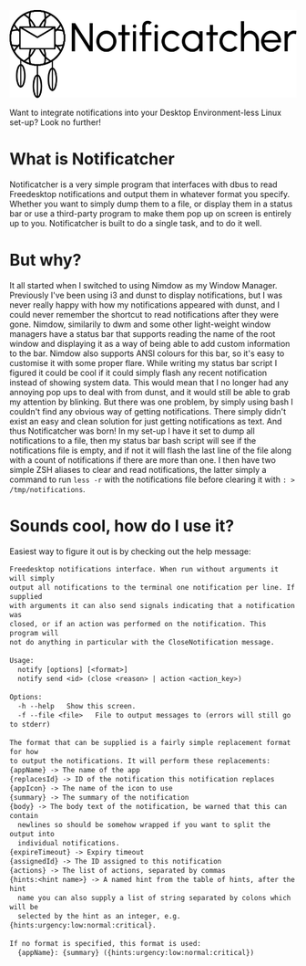 ![Notificatcher logo](https://github.com/PMunch/notificatcher/blob/master/notificatcher.png)

Want to integrate notifications into your Desktop Environment-less Linux
set-up? Look no further!

# What is Notificatcher
Notificatcher is a very simple program that interfaces
with dbus to read Freedesktop notifications and output them in whatever format
you specify. Whether you want to simply dump them to a file, or display them in
a status bar or use a third-party program to make them pop up on screen is
entirely up to you. Notificatcher is built to do a single task, and to do it
well.

# But why?
It all started when I switched to using Nimdow as my Window Manager. Previously
I've been using i3 and dunst to display notifications, but I was never really
happy with how my notifications appeared with dunst, and I could never remember
the shortcut to read notifications after they were gone. Nimdow, similarily to
dwm and some other light-weight window managers have a status bar that supports
reading the name of the root window and displaying it as a way of being able
to add custom information to the bar. Nimdow also supports ANSI colours for
this bar, so it's easy to customise it with some proper flare. While writing my
status bar script I figured it could be cool if it could simply flash any
recent notification instead of showing system data. This would mean that I no
longer had any annoying pop ups to deal with from dunst, and it would still be
able to grab my attention by blinking. But there was one problem, by simply
using bash I couldn't find any obvious way of getting notifications. There
simply didn't exist an easy and clean solution for just getting notifications
as text. And thus Notificatcher was born! In my set-up I have it set to dump
all notifications to a file, then my status bar bash script will see if the
notifications file is empty, and if not it will flash the last line of the file
along with a count of notifications if there are more than one. I then have two
simple ZSH aliases to clear and read notifications, the latter simply a command
to run `less -r` with the notifications file before clearing it with
`: > /tmp/notifications`.

# Sounds cool, how do I use it?
Easiest way to figure it out is by checking out the help message:

```
Freedesktop notifications interface. When run without arguments it will simply
output all notifications to the terminal one notification per line. If supplied
with arguments it can also send signals indicating that a notification was
closed, or if an action was performed on the notification. This program will
not do anything in particular with the CloseNotification message.

Usage:
  notify [options] [<format>]
  notify send <id> (close <reason> | action <action_key>)

Options:
  -h --help   Show this screen.
  -f --file <file>   File to output messages to (errors will still go to stderr)

The format that can be supplied is a fairly simple replacement format for how
to output the notifications. It will perform these replacements:
{appName} -> The name of the app
{replacesId} -> ID of the notification this notification replaces
{appIcon} -> The name of the icon to use
{summary} -> The summary of the notification
{body} -> The body text of the notification, be warned that this can contain
  newlines so should be somehow wrapped if you want to split the output into
  individual notifications.
{expireTimeout} -> Expiry timeout
{assignedId} -> The ID assigned to this notification
{actions} -> The list of actions, separated by commas
{hints:<hint name>} -> A named hint from the table of hints, after the hint
  name you can also supply a list of string separated by colons which will be
  selected by the hint as an integer, e.g. {hints:urgency:low:normal:critical}.

If no format is specified, this format is used:
  {appName}: {summary} ({hints:urgency:low:normal:critical})
```
